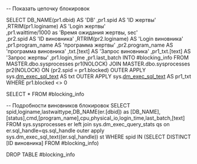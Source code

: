 -- Показать цепочку блокировок

SELECT DB_NAME(pr1.dbid) AS 'DB'
	,pr1.spid AS 'ID жертвы'	
	,RTRIM(pr1.loginame) AS 'Login жертвы'	
	,pr1.waittime/1000 as 'Время ожидания жертвы, sec'	
	,pr2.spid AS 'ID виновника'
	,RTRIM(pr2.loginame) AS 'Login виновника'
	,pr1.program_name AS 'программа жертвы'
	,pr2.program_name AS 'программа виновника'
	,txt.[text] AS 'Запрос виновника'
	,pr1_txt.[text] AS 'Запрос жертвы'
	,pr1.login_time
	,pr1.last_batch INTO #blocking_info
FROM   MASTER.dbo.sysprocesses pr1(NOLOCK)
JOIN MASTER.dbo.sysprocesses pr2(NOLOCK)
	ON  (pr2.spid = pr1.blocked) 
OUTER APPLY sys.[dm_exec_sql_text](pr2.[sql_handle]) AS txt
OUTER APPLY sys.[dm_exec_sql_text](pr1.[sql_handle]) AS pr1_txt
WHERE  pr1.blocked <> 0

SELECT * FROM #blocking_info

-- Подробности виновников блокировок
SELECT spid,loginame,lastwaittype,DB_NAME(er.[dbid]) as [DB_NAME],[status],cmd,[program_name],cpu,physical_io,login_time,last_batch,[text] FROM sys.sysprocesses er
left join sys.dm_exec_query_stats qs on er.sql_handle=qs.sql_handle
outer apply sys.dm_exec_sql_text((er.sql_handle)) st
WHERE spid IN (SELECT DISTINCT [ID виновника] FROM #blocking_info)

DROP TABLE #blocking_info
